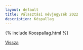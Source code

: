 ```yaml
---
layout: default
title: Választási névjegyzék 2022
description: Kóspallag
---
```


{% include Koospallag.html %}

[Vissza](./)
